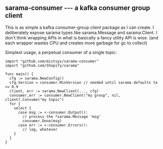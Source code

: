 
## sarama-consumer --- a kafka consumer group client

This is as simple a kafka consumer-group client package as I can
create. I deliberately expose sarama types like sarama.Message
and sarama.Client. I don't think wrapping APIs in what is basically
a fancy utility API is wise. (and each wrapper wastes CPU and
creates more garbage for gc to collect)

Simplest usage, a perpetual consumer of a single topic:

    import "github.com/mistsys/sarama-consumer"
    import "github.com/Shopify/sarama"

    func main() {
      cfg := sarama.NewConfig()
      cfg.Version = consumer.MinVersion // needed until sarama defaults to >= 0.9
      client, err := sarama.NewClient(..., cfg)
      consumer,err := consumer.NewClient("my group", nil, client).Consume("my topic")
      for {
        select {
          case msg := <-consumer.Output():
            // process the *sarama.Message 'msg'
            consumer.Done(msg)
          case err := <-consumer.Errors():
            // log, whatever
        }
      }
    }


